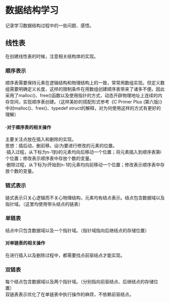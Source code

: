 # 数据结构学习
记录学习数据结构过程中的一些问题、感悟。  
## 线性表  
在创建线性表的时候，注意相关结构体的实现。  
### 顺序表示
顺序表需要保持元素在逻辑结构和物理结构上的一致，常常用数组实现。但定义数组需要明确定义长度，这样的限制条件在用数组创建顺序表带来了诸多不便。因此采用了malloc()、free()函数以及使用指针的方式，动态开辟物理地址上连续的内存空间，实现顺序表创建。（这样美妙的搭配形式参考《C Primer Plus (第六版)》中对malloc()、free()、typedef struct的解释，对为何使用这样的方式有更好的理解）  
#### ·对于顺序表的相关操作  
主要关注点放在插入和删除的实现。  
思想：插后动，删前移。设i为要进行修改的元素的位置。  
·插入过程，从下标为n-1到i的元素均向后移动一个位置；将元素插入到顺序表第i个位置；修改表示顺序表中存放个数的变量。  
·删除过程，从下标为i开始到n-1的元素均向前移动一个位置；修改表示顺序表中存放个数的变量。  
### 链式表示
链式表示只关心逻辑而不关心物理结构，元素均有结点表示。结点包含数据域以及指针域。（这里均使用带头结点的链表）  
###  单链表  
结点中只包含数据域以及一个指针域。（指针域指向后继结点的存储位置）  
#### 对单链表的相关操作  
在进行插入以及删除过程中，都需要找点前驱结点才能实现。  
### 双链表  
每个结点包含数据域以及两个指针域。（分别指向前驱结点、后继结点的存储位置）  
双链表表示优化了在单链表中执行操作的麻烦，不依赖前驱结点。
